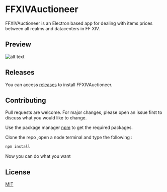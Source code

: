 # FFXIVAuctioneer

FFXIVAuctioneer is an Electron based app for dealing with items prices between all realms and datacenters in FF XIV.

## Preview

![alt text](https://cdn.discordapp.com/attachments/486978716283568151/583808646610157611/Screenshot_2019-05-31_at_02.06.11.png)

## Releases

You can access [releases](https://github.com/Konbuscus/ffxivauctioneer/releases) to install FFXIVAuctioneer.

## Contributing
Pull requests are welcome. For major changes, please open an issue first to discuss what you would like to change.

Use the package manager [npm](https://nodejs.org/dist/v10.16.0/node-v10.16.0.pkg) to get the required packages.

Clone the repo ,open a node terminal and type the following :
```bash
npm install 
```
Now you can do what you want 

## License
[MIT](https://choosealicense.com/licenses/mit/)

